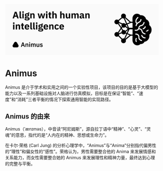 ![banner](./images/banner_0.png)

# Animus

Animus 是介于学术和实用之间的一个实验性项目，该项目的目的是基于大模型的能力以及一系列基础设施对人脑进行仿真模拟，目标是在保证“智能”、“速度”和“消耗”三者平衡的情况下探索通用智能的实现路径。

## Animus 的由来

Animus（ˈænɪməs），中音读“阿尼姆斯”，源自拉丁语中“精神”、“心灵”、“灵魂”的意思，指代的是“人内在的精神、思想或生命力”。

在卡尔·荣格 (Carl Jung) 的分析心理学中，“Animus”与“Anima”分别指代偏男性的“理性”和偏女性的“感性”。荣格认为，男性需要整合他的 Anima 来发展情感和关系能力，而女性需要整合她的 Animus 来发展理性和精神力量，最终达到心理的完整与平衡。

